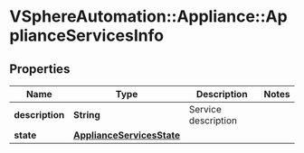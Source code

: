 # VSphereAutomation::Appliance::ApplianceServicesInfo

## Properties
Name | Type | Description | Notes
------------ | ------------- | ------------- | -------------
**description** | **String** | Service description | 
**state** | [**ApplianceServicesState**](ApplianceServicesState.md) |  | 


